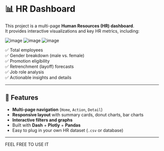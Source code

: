 # 📊 HR Dashboard

This project is a multi-page **Human Resources (HR) dashboard**.  
It provides interactive visualizations and key HR metrics, including:

![image](https://github.com/user-attachments/assets/dc1625f5-6703-40ba-bf77-31e43695d768)
![image](https://github.com/user-attachments/assets/4f65d25d-0131-44f7-a616-ec45eebf48e6)
![image](https://github.com/user-attachments/assets/953b5057-4ee5-4227-9da4-79280151e03e)


✅ Total employees  
✅ Gender breakdown (male vs. female)  
✅ Promotion eligibility  
✅ Retrenchment (layoff) forecasts  
✅ Job role analysis  
✅ Actionable insights and details

---

## 🚀 Features

- **Multi-page navigation** (`Home`, `Action`, `Detail`)
- **Responsive layout** with summary cards, donut charts, bar charts
- **Interactive filters and graphs**
- Built with **Dash** + **Plotly** + **Pandas**
- Easy to plug in your own HR dataset (`.csv` or database)

---
FEEL FREE TO USE IT 

